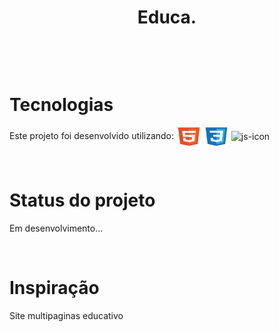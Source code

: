 <h1 align="center">Educa.</h1>

<p align="center">
 <img src="">
</p>

<br>

# Tecnologias
Este projeto foi desenvolvido utilizando:
    <img align="center" height="30" width="40" alt="html-icon" src="https://raw.githubusercontent.com/devicons/devicon/master/icons/html5/html5-original.svg">
    <img align="center" height="30" width="40" alt="css-icon" src="https://raw.githubusercontent.com/devicons/devicon/master/icons/css3/css3-original.svg">
    <img align="center" height="30" width="40" alt="js-icon" src="https://cdn.jsdelivr.net/gh/devicons/devicon/icons/javascript/javascript-original.svg" />
          
 
<br>

# Status do projeto
Em desenvolvimento...

<br>

# Inspiração
Site multipaginas educativo

<br>



